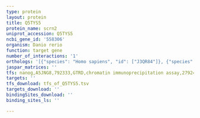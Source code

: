 ```yaml
---
type: protein
layout: protein
title: Q5TYS5
protein_name: scrn2
uniprot_accession: Q5TYS5
ncbi_gene_id: '558306'
organism: Danio rerio
function: target gene
number_of_interactions: '1'
orthologs: '[{"species": "Homo sapiens", "id": ["J3QR84"]}, {"species": "Mus musculus", "id": ["<a href=\"/protein/q8vca8\">Q8VCA8</a>"]}, {"species": "Rattus norvegicus", "id": ["<a href=\"/protein/q6ayr8\">Q6AYR8</a>"]}, {"species": "Drosophila melanogaster", "id": ["<a href=\"/protein/q9vi64\">Q9VI64</a>"]}]'
jaspar_matrices: ''
tfs: nanog,A5JNG8,792333,GTRD,chromatin immunoprecipitation assay,27924024%5Buid%5D,No
targets: ''
tfs_download: tfs_of_Q5TYS5.tsv
targets_download: ''
bindingSites_download: ''
binding_sites_ls: ''

---
```

